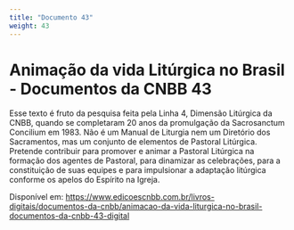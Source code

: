 ```yaml
---
title: "Documento 43"
weight: 43
---
```


# Animação da vida Litúrgica no Brasil - Documentos da CNBB 43

Esse texto é fruto da pesquisa feita pela Linha 4, Dimensão Litúrgica da CNBB, quando se completaram 20 anos da promulgação da Sacrosanctum Concilium em 1983. Não é um Manual de Liturgia nem um Diretório dos Sacramentos, mas um conjunto de elementos de Pastoral Litúrgica. Pretende contribuir para promover e animar a Pastoral Litúrgica na formação dos agentes de Pastoral, para dinamizar as celebrações, para a constituição de suas equipes e para impulsionar a adaptação litúrgica conforme os apelos do Espírito na Igreja.

Disponível em: https://www.edicoescnbb.com.br/livros-digitais/documentos-da-cnbb/animacao-da-vida-liturgica-no-brasil-documentos-da-cnbb-43-digital
